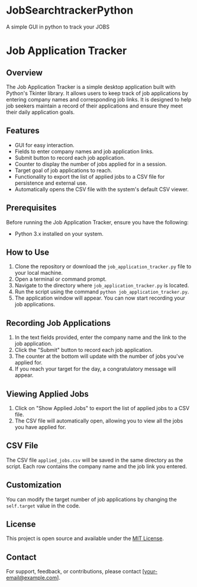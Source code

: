 # JobSearchtrackerPython
A simple GUI in python to track your JOBS

# Job Application Tracker

## Overview
The Job Application Tracker is a simple desktop application built with Python's Tkinter library. It allows users to keep track of job applications by entering company names and corresponding job links. It is designed to help job seekers maintain a record of their applications and ensure they meet their daily application goals.

## Features
- GUI for easy interaction.
- Fields to enter company names and job application links.
- Submit button to record each job application.
- Counter to display the number of jobs applied for in a session.
- Target goal of job applications to reach.
- Functionality to export the list of applied jobs to a CSV file for persistence and external use.
- Automatically opens the CSV file with the system's default CSV viewer.

## Prerequisites
Before running the Job Application Tracker, ensure you have the following:
- Python 3.x installed on your system.

## How to Use
1. Clone the repository or download the `job_application_tracker.py` file to your local machine.
2. Open a terminal or command prompt.
3. Navigate to the directory where `job_application_tracker.py` is located.
4. Run the script using the command `python job_application_tracker.py`.
5. The application window will appear. You can now start recording your job applications.

## Recording Job Applications
1. In the text fields provided, enter the company name and the link to the job application.
2. Click the "Submit" button to record each job application.
3. The counter at the bottom will update with the number of jobs you've applied for.
4. If you reach your target for the day, a congratulatory message will appear.

## Viewing Applied Jobs
1. Click on "Show Applied Jobs" to export the list of applied jobs to a CSV file.
2. The CSV file will automatically open, allowing you to view all the jobs you have applied for.

## CSV File
The CSV file `applied_jobs.csv` will be saved in the same directory as the script. Each row contains the company name and the job link you entered.

## Customization
You can modify the target number of job applications by changing the `self.target` value in the code.

## License
This project is open source and available under the [MIT License](LICENSE).

## Contact
For support, feedback, or contributions, please contact [your-email@example.com].
